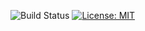 ![Build Status](https://github.com/marochedelnoy/RWV_Account_D2/workflows/CI_Test.yml) 
[![License: MIT](https://img.shields.io/badge/License-MIT-green.svg)](https://github.com/mikuam/TicketStore/blob/master/LICENSE)
